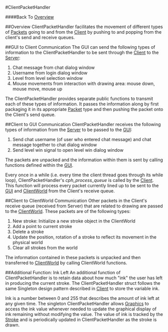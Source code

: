 #ClientPacketHandler

####Back To [Overview](./Overview.html)

##Overview
ClientPacketHandler facilitates the movement of different types of [Packets](./Packet.html) going to and from the [Client](./Client.html) by pushing to and popping from the client's send and receive queues.

##GUI to Client Communication
The GUI can send the following types of information to the ClientPacketHandler to be sent through the [Client](./Client.html) to the [Server](./Server.html):

1. Chat message from chat dialog window
2. Username from login dialog window
3. Level from level selection window
4. Mouse movements from interaction with drawing area: mouse down, mouse move, mouse up

The ClientPacketHandler provides separate public functions to transmit each of these types of information. It passes the information along by first packaging it in its appropriate [Packet](./Packet.html) type and then pushing the packet onto the Client's send queue.

##Client to GUI Communication
ClientPacketHandler receives the following types of information from the [Server](./Server.html) to be passed to the [GUI](./GUI.html):

1. Send chat username (of user who entered chat message) and chat message together to chat dialog window
2. Send level win signal to open level win dialog window

The packets are unpacked and the information within them is sent by calling functions defined within the [GUI](./GUI.html).

Every once in a while (i.e. every time the client thread goes through its while loop), ClientPacketHandler's *cph\_process\_queue* is called by the [Client](./Client.html). This function will process every packet currently lined up to be sent to the [GUI](./GUI.html) and [ClientWorld](./ClientWorld.html) from the Client's receive queue.

##Client to ClientWorld Communication
Other packets in the Client's receive queue (received from Server) that are related to drawing are passed to the [ClientWorld](./ClientWorld.html). These packets are of the following types:

1. New stroke: Initialize a new stroke object in the ClientWorld
2. Add a point to current stroke
3. Delete a stroke
4. Update the position, rotation of a stroke to reflect its movement in the physical world
5. Clear all strokes from the world

The information contained in these packets is unpacked and then transferred to [ClientWorld](./ClientWorld.html) by calling ClientWorld functions.

##Additional Function: Ink Left
An additional function of ClientPacketHandler is to retain data about how much "ink" the user has left in producing the current stroke. The ClientPacketHandler struct follows the same Singleton design pattern described in [Client](./Client.html) to store the variable ink.

Ink is a number between 0 and 255 that describes the amount of ink left at any given time. The singleton ClientPacketHandler allows [Graphics](./Graphics.html) to access the ink value whenever needed to update the graphical display of ink remaining without modifying the value. The value of ink is tracked by the [Stroke](./Stroke.html) and is periodically updated in ClientPacketHandler as the stroke is drawn.